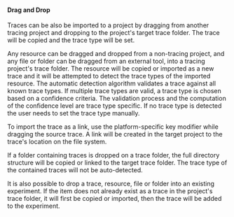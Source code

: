 #### Drag and Drop

Traces can be also be imported to a project by dragging from another tracing project and dropping to the project's target trace folder. The trace will be copied and the trace type will be set.

Any resource can be dragged and dropped from a non-tracing project, and any file or folder can be dragged from an external tool, into a tracing project's trace folder. The resource will be copied or imported as a new trace and it will be attempted to detect the trace types of the imported resource. The automatic detection algorithm validates a trace against all known trace types. If multiple trace types are valid, a trace type is chosen based on a confidence criteria. The validation process and the computation of the confidence level are trace type specific. If no trace type is detected the user needs to set the trace type manually.

To import the trace as a link, use the platform-specific key modifier while dragging the source trace. A link will be created in the target project to the trace's location on the file system.

If a folder containing traces is dropped on a trace folder, the full directory structure will be copied or linked to the target trace folder. The trace type of the contained traces will not be auto-detected.

It is also possible to drop a trace, resource, file or folder into an existing experiment. If the item does not already exist as a trace in the project's trace folder, it will first be copied or imported, then the trace will be added to the experiment.